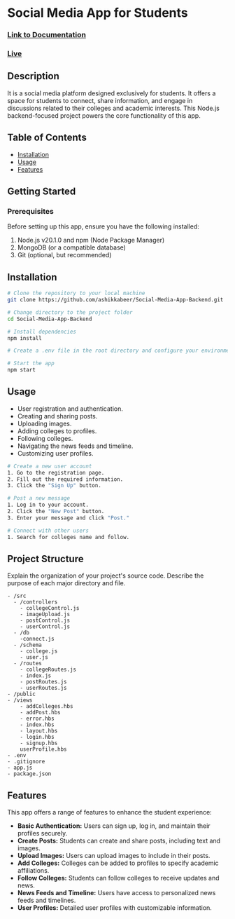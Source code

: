 # Social Media App for Students
### [Link to Documentation](https://ashikkabeer.notion.site/Social-Media-App-Documentaion-bddbf5b9377043b8b81a3e7dccb8e526)


### [Live](http://studentsocials-env.eba-vcmmdpxm.eu-north-1.elasticbeanstalk.com/)
## Description

It is a social media platform designed exclusively for students. It offers a space for students to connect, share information, and engage in discussions related to their colleges and academic interests. This Node.js backend-focused project powers the core functionality of this app.

## Table of Contents

- [Installation](#installation)
- [Usage](#usage)
- [Features](#features)

## Getting Started
### Prerequisites
Before setting up this app, ensure you have the following installed:

1. Node.js v20.1.0 and npm (Node Package Manager)
2. MongoDB (or a compatible database)
3. Git (optional, but recommended)

## Installation

```bash
# Clone the repository to your local machine
git clone https://github.com/ashikkabeer/Social-Media-App-Backend.git

# Change directory to the project folder
cd Social-Media-App-Backend

# Install dependencies
npm install

# Create a .env file in the root directory and configure your environment variables, including database connection details, API secrets, and any other required settings.

# Start the app
npm start
```

## Usage

- User registration and authentication.
- Creating and sharing posts.
- Uploading images.
- Adding colleges to profiles.
- Following colleges.
- Navigating the news feeds and timeline.
- Customizing user profiles.


```bash
# Create a new user account
1. Go to the registration page.
2. Fill out the required information.
3. Click the "Sign Up" button.

# Post a new message
1. Log in to your account.
2. Click the "New Post" button.
3. Enter your message and click "Post."

# Connect with other users
1. Search for colleges name and follow.
```

## Project Structure

Explain the organization of your project's source code. Describe the purpose of each major directory and file.

```
- /src
  - /controllers
    - collegeControl.js
    - imageUpload.js
    - postControl.js
    - userControl.js
  - /db
    -connect.js
  - /schema
    - college.js
    - user.js
  - /routes
    - collegeRoutes.js
    - index.js
    - postRoutes.js
    - userRoutes.js
- /public
- /views
    - addColleges.hbs
    - addPost.hbs
    - error.hbs
    - index.hbs
    - layout.hbs
    - login.hbs
    - signup.hbs
    userProfile.hbs
- .env
- .gitignore
- app.js
- package.json
```


## Features

This app offers a range of features to enhance the student experience:

- **Basic Authentication:** Users can sign up, log in, and maintain their profiles securely.
- **Create Posts:** Students can create and share posts, including text and images.
- **Upload Images:** Users can upload images to include in their posts.
- **Add Colleges:** Colleges can be added to profiles to specify academic affiliations.
- **Follow Colleges:** Students can follow colleges to receive updates and news.
- **News Feeds and Timeline:** Users have access to personalized news feeds and timelines.
- **User Profiles:** Detailed user profiles with customizable information.
